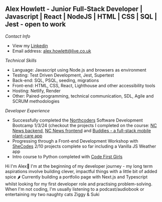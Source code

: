 ## Alex Howlett - Junior Full-Stack Developer | Javascript | React | NodeJS | HTML | CSS | SQL | Jest - open to work 

*Contact Info*

- View my [Linkedin](www.linkedin.com/in/alexandra-howlett-2b4a90136)
- Email address: alex.howlett@live.co.uk

*Technical Skills*

- Language: Javascript using Node.js and browsers as environment
- Testing: Test Driven Development, Jest, Supertest
- Back-end: SQL, PSQL, seeding, migrations
- Front-end: HTML, CSS, React, Lighthouse and other accessibility tools
- Hosting: Netlify, Render
- Other: Paired-programming, technical communication, SDL, Agile and SCRUM methodologies

*Developer Experience*

- Successfully completed the [Northcoders](https://northcoders.com/) Software Development Bootcamp 1/3/24 (checkout the projects I completed on the course: [NC News backend](https://github.com/alehow84/be-nc-news.git), [NC News frontend](https://github.com/alehow84/fe-nc-news.git) and [Buddies - a full-stack mobile plant-care app](https://github.com/codertetianka/Buddies.git)
- Progressing through a Front-end Development Workshop with [SheCodes](https://www.shecodes.io/) 2/10 projects complete so far including a Vanilla JS Weather app
- Intro course to Python completed with [Code First Girls](https://codefirstgirls.com/)

Hi I'm Alex🐣 
I'm at the beginning of my developer journey - my long term aspirations involve building clever, impactful things with a little bit of added spice 🌶️
Currently building a portfolio page with Next.js and Typescript whilst looking for my first developer role and practising problem-solving.
When I'm not coding, I'm usually listening to a podcast/audiobook or entertaining my two naughty cats Ziggy & Suki
<!--
**alehow84/alehow84** is a ✨ _special_ ✨ repository because its `README.md` (this file) appears on your GitHub profile.

Here are some ideas to get you started:

- 🔭 I’m currently working on ...
- 🌱 I’m currently learning ...
- 👯 I’m looking to collaborate on ...
- 🤔 I’m looking for help with ...
- 💬 Ask me about ...
- 📫 How to reach me: ...
- 😄 Pronouns: ...
- ⚡ Fun fact: ...
-->

